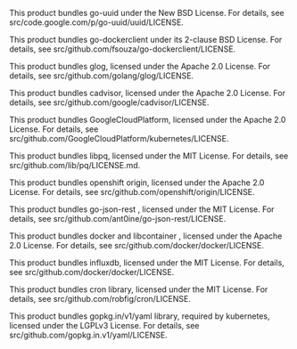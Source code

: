 
   This product bundles go-uuid under the New BSD License.
   For details, see src/code.google.com/p/go-uuid/uuid/LICENSE.

   This product bundles go-dockerclient under its 2-clause BSD License.
   For details, see src/github.com/fsouza/go-dockerclient/LICENSE.

   This product bundles glog, licensed under the Apache 2.0 License.
   For details, see src/github.com/golang/glog/LICENSE.

   This product bundles cadvisor, licensed under the Apache 2.0 License.
   For details, see src/github.com/google/cadvisor/LICENSE.

   This product bundles GoogleCloudPlatform, licensed under the Apache 
   2.0 License.  For details, see src/github.com/GoogleCloudPlatform/kubernetes/LICENSE.

   This product bundles libpq, licensed under the MIT License.
   For details, see src/github.com/lib/pq/LICENSE.md.
   
   This product bundles openshift origin, licensed under the Apache
   2.0 License.  For details, see src/github.com/openshift/origin/LICENSE.

   This product bundles go-json-rest , licensed under the MIT
   License.  For details, see src/github.com/ant0ine/go-json-rest/LICENSE.

   This product bundles docker and libcontainer , licensed under the Apache 2.0
   License.  For details, see src/github.com/docker/docker/LICENSE.

   This product bundles influxdb, licensed under the MIT
   License.  For details, see src/github.com/docker/docker/LICENSE.

   This product bundles cron library, licensed under the MIT
   License.  For details, see src/github.com/robfig/cron/LICENSE.

   This product bundles gopkg.in/v1/yaml library, required by kubernetes, 
   licensed under the LGPLv3 License.  For details, 
   see src/github.com/gopkg.in.v1/yaml/LICENSE.

